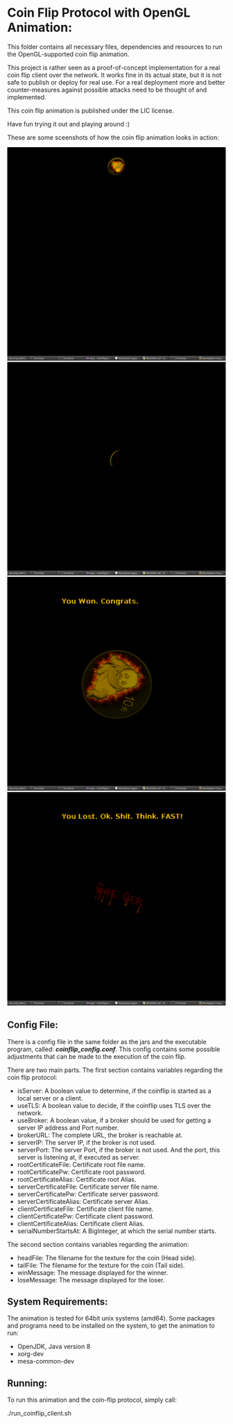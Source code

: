 
# Coin Flip Protocol with OpenGL Animation:

This folder contains all necessary files, dependencies and resources to run the OpenGL-supported coin flip animation.

This project is rather seen as a proof-of-concept implementation for a real coin flip client over the network.
It works fine in its actual state, but it is not safe to publish or deploy for real use. For a real deployment
more and better counter-measures against possible attacks need to be thought of and implemented.

This coin flip animation is published under the LIC license.

Have fun trying it out and playing around :)

These are some sceenshots of how the coin flip animation looks in action:

![flipping](https://github.com/MauriceGit/IT-Security_Mental_Poker/blob/master/Runnable_coinflip_animation/Screenshots/flipping_01.png "coin flipping")
![flipping](https://github.com/MauriceGit/IT-Security_Mental_Poker/blob/master/Runnable_coinflip_animation/Screenshots/flipping_02.png "coin flipping")
![won game](https://github.com/MauriceGit/IT-Security_Mental_Poker/blob/master/Runnable_coinflip_animation/Screenshots/won.png "game is won")
![lost game](https://github.com/MauriceGit/IT-Security_Mental_Poker/blob/master/Runnable_coinflip_animation/Screenshots/lost.png "game is lost")

## Config File:

There is a config file in the same folder as the jars and the executable program, called:
**_coinflip_config.conf_**. This config contains some possible adjustments that can be made to
the execution of the coin flip.

There are two main parts. The first section contains variables regarding the coin flip protocol:

- isServer:   A boolean value to determine, if the coinflip is started as a local server or a client.
- useTLS:     A boolean value to decide, if the coinflip uses TLS over the network.
- useBroker:  A boolean value, if a broker should be used for getting a server IP address and Port number.
- brokerURL:  The complete URL, the broker is reachable at.
- serverIP:   The server IP, if the broker is not used.
- serverPort: The server Port, if the broker is not used. And the port, this server is listening at, if executed as server.
- rootCertificateFile:    Certificate root file name.
- rootCertificatePw:      Certificate root password.
- rootCertificateAlias:   Certificate root Alias.
- serverCertificateFile:  Certificate server file name.
- serverCertificatePw:    Certificate server password.
- serverCertificateAlias: Certificate server Alias.
- clientCertificateFile:  Certificate client file name.
- clientCertificatePw:    Certificate client password.
- clientCertificateAlias: Certificate client Alias.
- serialNumberStartsAt:   A BigInteger, at which the serial number starts.

The second section contains variables regarding the animation:

- headFile:    The filename for the texture for the coin (Head side).
- tailFile:    The filename for the texture for the coin (Tail side).
- winMessage:  The message displayed for the winner.
- loseMessage: The message displayed for the loser.

## System Requirements:

The animation is tested for 64bit unix systems (amd64).
Some packages and programs need to be installed on the system, to get the animation to run:

- OpenJDK, Java version 8
- xorg-dev
- mesa-common-dev

## Running:

To run this animation and the coin-flip protocol, simply call:

./run_coinflip_client.sh

